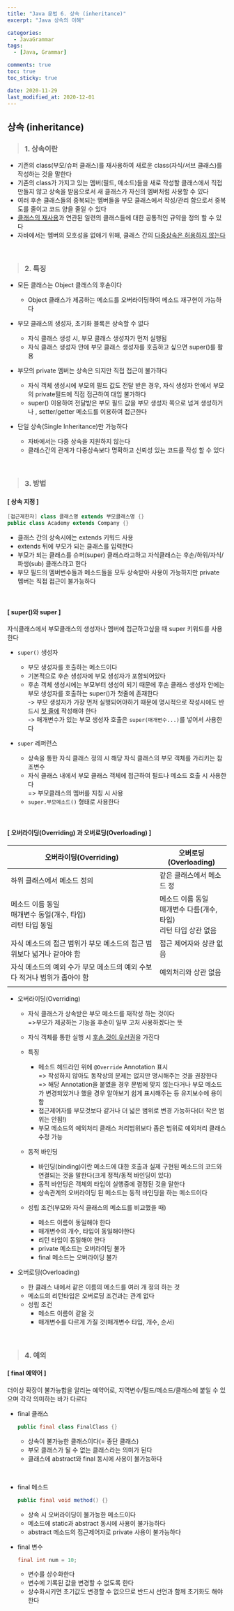 ```yaml
---
title: "Java 문법 6. 상속 (inheritance)"
excerpt: "Java 상속의 이해"

categories:
  - JavaGrammar
tags:
  - [Java, Grammar]

comments: true
toc: true
toc_sticky: true

date: 2020-11-29
last_modified_at: 2020-12-01
---
```


## 상속 (inheritance)

> ### 1. 상속이란

- 기존의 class(부모/슈퍼 클래스)를 재사용하여 새로운 class(자식/서브 클래스)를 작성하는 것을 말한다
- 기존의 class가 가지고 있는 멤버(필드, 메소드)들을 새로 작성할 클래스에서 직접 만들지 않고 상속을 받음으로서 새 클래스가 자신의 멤버처럼 사용할 수 있다
- 여러 후손 클래스들의 중복되는 멤버들을 부모 클래스에서 작성/관리 함으로서 중복도를 줄이고 코드 양을 줄일 수 있다
- <u>클래스의 재사용</u>과 연관된 일련의 클래스들에 대한 공통적인 규약을 정의 할 수 있다
- 자바에서는 멤버의 모호성을 없애기 위해, 클래스 간의 <u>다중상속은 허용하지 않는다</u>

<br>

> ### 2. 특징

- 모든 클래스는 Object 클래스의 후손이다

  - Object 클래스가 제공하는 메소드를 오버라이딩하여 메소드 재구현이 가능하다

- 부모 클래스의 생성자, 초기화 블록은 상속할 수 없다

  - 자식 클래스 생성 시, 부모 클래스 생성자가 먼저 실행됨
  - 자식 클래스 생성자 안에 부모 클래스 생성자를 호출하고 싶으면 super()를 활용

- 부모의 private 멤버는 상속은 되지만 직접 접근이 불가하다

  - 자식 객체 생성시에 부모의 필드 값도 전달 받은 경우, 자식 생성자 안에서 부모의 private필드에 직접 접근하여 대입 불가하다
  - super() 이용하여 전달받은 부모 필드 값을 부모 생성자 쪽으로 넘겨 생성하거나 , setter/getter 메소드를 이용하여 접근한다

- 단일 상속(Single Inheritance)만 가능하다
  - 자바에서는 다중 상속을 지원하지 않는다
  - 클래스간의 관계가 다중상속보다 명확하고 신뢰성 있는 코드를 작성 할 수 있다

<br>

> ### 3. 방법

#### [ 상속 지정 ]

```java
[접근제한자] class 클래스명 extends 부모클래스명 {}
public class Academy extends Company {}

```

- 클래스 간의 상속시에는 extends 키워드 사용
- extends 뒤에 부모가 되는 클래스를 입력한다
- 부모가 되는 클래스를 슈퍼(super) 클래스라고하고 자식클래스는 후손/하위/자식/파생(sub) 클래스라고 한다
- 부모 필드의 멤버변수들과 메소드들을 모두 상속받아 사용이 가능하지만 private 멤버는 직접 접근이 불가능하다

<br>

#### [ super()와 super ]

자식클래스에서 부모클래스의 생성자나 멤버에 접근하고싶을 때 super 키워드를 사용한다

- `super()` 생성자

  - 부모 생성자를 호출하는 메소드이다
  - 기본적으로 후손 생성자에 부모 생성자가 포함되어있다
  - 후손 객체 생성시에는 부모부터 생성이 되기 때문에 후손 클래스 생성자 안에는 부모 생성자를 호출하는 super()가 첫줄에 존재한다  
    -> 부모 생성자가 가장 먼저 실행되어야하기 때문에 명시적으로 작성시에도 반드시 <u>첫 줄에</u> 작성해야 한다  
    -> 매개변수가 있는 부모 생성자 호출은 `super(매개변수...)`를 넣어서 사용한다

- `super` 레퍼런스

  - 상속을 통한 자식 클래스 정의 시 해당 자식 클래스의 부모 객체를 가리키는 참조변수
  - 자식 클래스 내에서 부모 클래스 객체에 접근하여 필드나 메소드 호출 시 사용한다  
    => 부모클래스의 멤버를 지칭 시 사용
  - `super.부모메소드()` 형태로 사용한다

<br>

#### [ 오버라이딩(Overriding) 과 오버로딩(Overloading) ]

| 오버라이딩(Overriding)                                                    | 오버로딩(Overloading)                                                |
| ------------------------------------------------------------------------- | -------------------------------------------------------------------- |
| 하위 클래스에서 메소드 정의                                               | 같은 클래스에서 메소드 정                                            |
| 메소드 이름 동일<br>매개변수 동일(개수, 타입)<br>리턴 타입 동일           | 메소드 이름 동일<br>매개변수 다름(개수, 타입)<br>리턴 타입 상관 없음 |
| 자식 메소드의 접근 범위가 부모 메소드의 접근 범위보다 넓거나 같아야 함    | 접근 제어자와 상관 없음                                              |
| 자식 메소드의 예외 수가 부모 메소드의 예외 수보다 적거나 범위가 좁아야 함 | 예외처리와 상관 없음                                                 |
|                                                                           |

- 오버라이딩(Overriding)

  - 자식 클래스가 상속받은 부모 메소드를 재작성 하는 것이다  
    =>부모가 제공하는 기능을 후손이 일부 고처 사용하겠다는 뜻
  - 자식 객체를 통한 실행 시 <u>후손 것이 우선권</u>을 가진다

  - 특징

    - 메소드 헤드라인 위에 `@Override` Annotation 표시  
      => 작성하지 않아도 동작상의 문제는 없지만 명시해주는 것을 권장한다  
      => 해당 Annotation을 붙였을 경우 문법에 맞지 않는다거나 부모 메소드가 변경되었거나 했을 경우 알아보기 쉽게 표시해주는 등 유지보수에 용이함
    - 접근제어자를 부모것보다 같거나 더 넓은 범위로 변경 가능하다(더 작은 범위는 안됨!)
    - 부모 메소드의 예외처리 클래스 처리범위보다 좁은 범위로 예외처리 클래스 수정 가능

  - 동적 바인딩

    - 바인딩(binding)이란 메소드에 대한 호출과 실제 구현된 메소드의 코드와 연결되는 것을 말한다(크게 정적/동적 바인딩이 있다)
    - 동적 바인딩은 객체의 타입이 실행중에 결정된 것을 말한다
    - 상속관계의 오버라이딩 된 메소드는 동적 바인딩을 하는 메소드이다

  - 성립 조건(부모와 자식 클래스의 메소드를 비교했을 때)

    - 메소드 이름이 동일해야 한다
    - 매개변수의 개수, 타입이 동일해야한다
    - 리턴 타입이 동일해야 한다
    - private 메소드는 오버라이딩 불가
    - final 메소드는 오버라이딩 불가

- 오버로딩(Overloading)

  - 한 클래스 내에서 같은 이름의 메소드를 여러 개 정의 하는 것
  - 메소드의 리턴타입은 오버로딩 조건과는 관계 없다
  - 성립 조건
    - 메소드 이름이 같을 것
    - 매개변수를 다르게 가질 것(매개변수 타입, 개수, 순서)

<br>

> ### 4. 예외

#### [ final 예약어 ]

더이상 확장이 불가능함을 알리는 예약어로, 지역변수/필드/메소드/클래스에 붙일 수 있으며 각각 의미하는 바가 다르다

- final 클래스

  ```java
  public final class FinalClass {}
  ```

  - 상속이 불가능한 클래스이다(= 종단 클래스)
  - 부모 클래스가 될 수 없는 클래스라는 의미가 된다
  - 클래스에 abstract와 final 동시에 사용이 불가능하다

<br>

- final 메소드

  ```java
  public final void method() {}
  ```

  - 상속 시 오버라이딩이 불가능한 메소드이다
  - 메소드에 static과 abstract 동시에 사용이 불가능하다
  - abstract 메소드의 접근제어자로 private 사용이 불가능하다

- final 변수

  ```java
  final int num = 10;
  ```

  - 변수를 상수화한다
  - 변수에 기록된 값을 변경할 수 없도록 한다
  - 상수화시키면 초기값도 변경할 수 없으므로 반드시 선언과 함께 초기화도 해야한다

<br>
